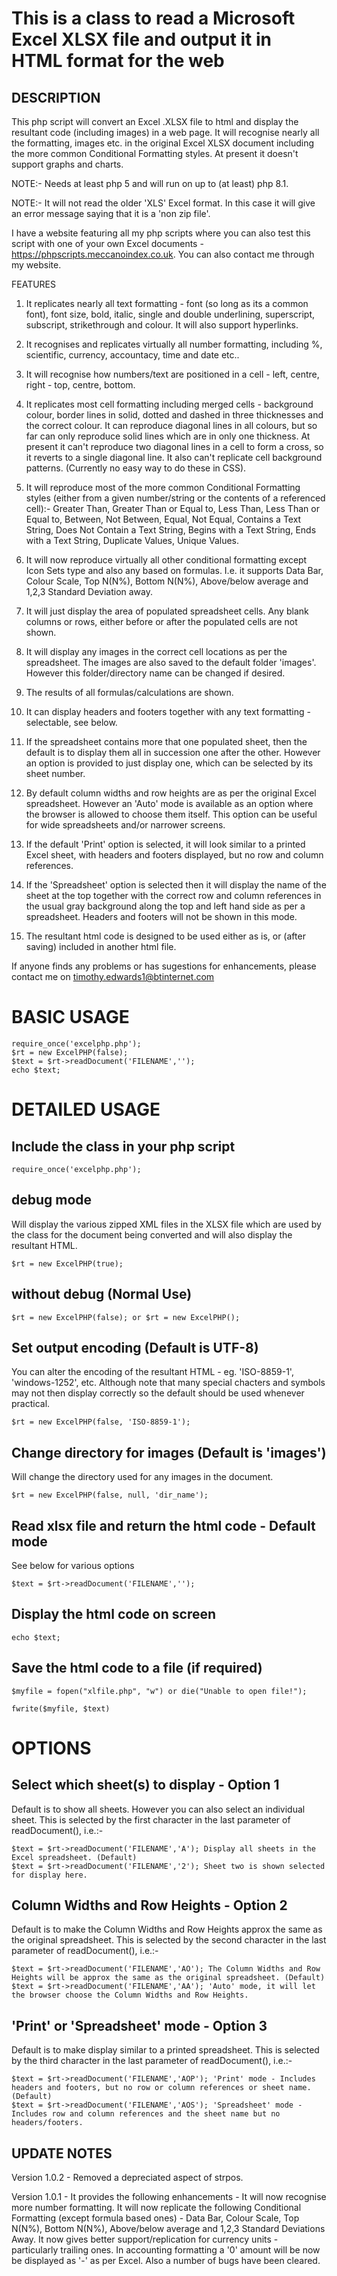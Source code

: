 # This is a class to read a Microsoft Excel XLSX file and output it in HTML format for the web

## DESCRIPTION

This php script will convert an Excel .XLSX file to html and display the resultant code (including images) in a web page. It will recognise nearly all the formatting, images etc. in the original Excel XLSX document including the more common Conditional Formatting styles. At present it doesn't support graphs and charts. 

NOTE:- Needs at least php 5 and will run on up to (at least) php 8.1.

NOTE:- It will not read the older 'XLS' Excel format. In this case it will give an error message saying that it is a 'non zip file'.

I have a website featuring all my php scripts where you can also test this script with one of your own Excel documents - https://phpscripts.meccanoindex.co.uk. You can also contact me through my website.

FEATURES

1. It replicates nearly all text formatting - font (so long as its a common font), font size, bold, italic, single and double underlining, superscript, subscript, strikethrough and colour. It will also support hyperlinks.

2. It recognises and replicates virtually all number formatting, including %, scientific, currency, accountacy, time and date etc..

3. It will recognise how numbers/text are positioned in a cell - left, centre, right - top, centre, bottom.

4. It replicates most cell formatting including merged cells - background colour, border lines in solid, dotted and dashed in three thicknesses and the correct colour. It can reproduce diagonal lines in all colours, but so far can only reproduce solid lines which are in only one thickness. At present it can't reproduce two diagonal lines in a cell to form a cross, so it reverts to a single diagonal line. It also can't replicate cell background patterns. (Currently no easy way to do these in CSS).

5. It will reproduce most of the more common Conditional Formatting styles (either from a given number/string or the contents of a referenced cell):-
Greater Than, Greater Than or Equal to, Less Than, Less Than or Equal to, Between, Not Between, Equal, Not Equal, Contains a Text String, Does Not Contain a Text String, Begins with a Text String, Ends with a Text String, Duplicate Values, Unique Values.

6. It will now reproduce virtually all other conditional formatting except Icon Sets type and also any based on formulas. I.e. it supports Data Bar, Colour Scale, Top N(N%), Bottom N(N%), Above/below average and 1,2,3 Standard Deviation away.

7. It will just display the area of populated spreadsheet cells. Any blank columns or rows, either before or after the populated cells are not shown.

8. It will display any images in the correct cell locations as per the spreadsheet. The images are also saved to the default folder 'images'. However this folder/directory name can be changed if desired.

9. The results of all formulas/calculations are shown.

10. It can display headers and footers together with any text formatting - selectable, see below.

11. If the spreadsheet contains more that one populated sheet, then the default is to display them all in succession one after the other. However an option is provided to just display one, which can be selected by its sheet number.

12. By default column widths and row heights are as per the original Excel spreadsheet. However an 'Auto' mode is available as an option where the browser is allowed to choose them itself. This option can be useful for wide spreadsheets and/or narrower screens.

13. If the default 'Print' option is selected, it will look similar to a printed Excel sheet, with headers and footers displayed, but no row and column references.

14. If the 'Spreadsheet' option is selected then it will display the name of the sheet at the top together with the correct row and column references in the usual gray background along the top and left hand side as per a spreadsheet. Headers and footers will not be shown in this mode.

15. The resultant html code is designed to be used either as is, or (after saving) included in another html file.

If anyone finds any problems or has sugestions for enhancements, please contact me on timothy.edwards1@btinternet.com 

# BASIC USAGE
```
require_once('excelphp.php');
$rt = new ExcelPHP(false);
$text = $rt->readDocument('FILENAME','');
echo $text;
```

# DETAILED USAGE

## Include the class in your php script
```
require_once('excelphp.php');
```

## debug mode
Will display the various zipped XML files in the XLSX file which are used by the class for the document being converted and will also display the resultant HTML.
```
$rt = new ExcelPHP(true);
```

## without debug (Normal Use)
```
$rt = new ExcelPHP(false); or $rt = new ExcelPHP();
```

## Set output encoding (Default is UTF-8)
You can alter the encoding of the resultant HTML - eg. 'ISO-8859-1', 'windows-1252', etc. Although note that many special chacters and symbols may not then display correctly so the default should be used whenever practical.
```
$rt = new ExcelPHP(false, 'ISO-8859-1');
```

## Change directory for images (Default is 'images')
Will change the directory used for any images in the document.
```
$rt = new ExcelPHP(false, null, 'dir_name');
```

## Read xlsx file and return the html code - Default mode
See below for various options
```
$text = $rt->readDocument('FILENAME','');
```

## Display the html code on screen
```
echo $text;
```

##  Save the html code to a file (if required)
```
$myfile = fopen("xlfile.php", "w") or die("Unable to open file!");

fwrite($myfile, $text)
```

# OPTIONS

## Select which sheet(s) to display - Option 1
Default is to show all sheets. However you can also select an individual sheet. This is selected by the first character in the last parameter of readDocument(), i.e.:-
```
$text = $rt->readDocument('FILENAME','A'); Display all sheets in the Excel spreadsheet. (Default)
$text = $rt->readDocument('FILENAME','2'); Sheet two is shown selected for display here.
```

## Column Widths and Row Heights - Option 2
Default is to make the Column Widths and Row Heights approx the same as the original spreadsheet. This is selected by the second character in the last parameter of readDocument(), i.e.:-
```
$text = $rt->readDocument('FILENAME','AO'); The Column Widths and Row Heights will be approx the same as the original spreadsheet. (Default)
$text = $rt->readDocument('FILENAME','AA'); 'Auto' mode, it will let the browser choose the Column Widths and Row Heights.
```

## 'Print' or 'Spreadsheet' mode - Option 3
Default is to make display similar to a printed spreadsheet. This is selected by the third character in the last parameter of readDocument(), i.e.:-
```
$text = $rt->readDocument('FILENAME','AOP'); 'Print' mode - Includes headers and footers, but no row or column references or sheet name. (Default)
$text = $rt->readDocument('FILENAME','AOS'); 'Spreadsheet' mode - Includes row and column references and the sheet name but no headers/footers.
```

## UPDATE NOTES

Version 1.0.2 - Removed a depreciated aspect of strpos.

Version 1.0.1 - It provides the following enhancements -
It will now recognise more number formatting. It will now replicate the following Conditional Formatting (except formula based ones) - Data Bar, Colour Scale, Top N(N%), Bottom N(N%), Above/below average and 1,2,3 Standard Deviations Away. It now gives better support/replication for currency units - particularly trailing ones. In accounting formatting a '0' amount will be now be displayed as '-' as per Excel. Also a number of bugs have been cleared.
